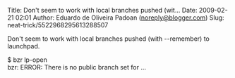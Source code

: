 Title: Don't seem to work with local branches pushed (wit...
Date: 2009-02-21 02:01
Author: Eduardo de Oliveira Padoan (noreply@blogger.com)
Slug: neat-trick/5522968295613288507

Don't seem to work with local branches pushed (with --remember) to
launchpad.  
  
\$ bzr lp-open  
bzr: ERROR: There is no public branch set for ...

